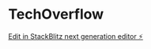# TechOverflow

[Edit in StackBlitz next generation editor ⚡️](https://stackblitz.com/~/github.com/M4L-CRYPT0N1C/TechOverflow)